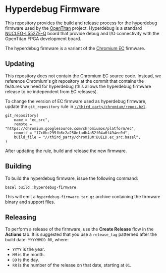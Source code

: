 # Hyperdebug Firmware

This repository provides the build and release process for the hyperdebug
firmware used by the [OpenTitan](https://github.com/lowRISC/opentitan)
project.  Hyperdebug is a standard
[NUCLEO-L552ZE-Q](https://www.st.com/en/evaluation-tools/nucleo-l552ze-q.html)
board that provide debug and I/O connectivity with the OpenTitan FPGA
development board.

The hyperdebug firmware is a variant of the [Chromium
EC](https://chromium.googlesource.com/chromiumos/platform/ec) firmware.

## Updating

This repository does not contain the Chromium EC source code.  Instead,
we reference Chromium's git repository at the commit that contains the
features we need for hyperdebug (this allows the hyperdebug firmware
release to be independent from EC releases).

To change the version of EC firmware used as hyperdebug firmware, update
the `git_repository` rule in [`//third_party/chromium/repos.bzl`](third_party/chromium/repos.bzl).

```
git_repository(
    name = "ec_src",
    remote = "https://chromium.googlesource.com/chromiumos/platform/ec",
    commit = "17c8bc295fb6c2a258efadb4a52f04a0f494ec0d",
    build_file = "//third_party/chromium:BUILD.ec_src.bazel",
)
```

After updating the rule, build and release the new firmware.

## Building

To build the hyperdebug firmware, issue the following command:

```
bazel build :hyperdebug-firmware
```

This will emit a `hyperdebug-firmware.tar.gz` archive containing the firmware
binary and support files.

## Releasing

To perform a release of the firmware, use the **Create Release** flow
in the **Actions** tab.  It is suggested that you use a `release_tag`
patterned after the build date: `YYYYMMDD_RR`, where:
- `YYYY` is the year.
- `MM` is the month.
- `DD` is the day.
- `RR` is the number of the release on that date, starting at `01`.
